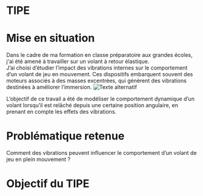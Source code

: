 # TIPE
# Mise en situation
Dans le cadre de ma formation en classe préparatoire aux grandes écoles, j'ai été amené à travailler sur un volant à retour élastique.  
J’ai choisi d’étudier l’impact des vibrations internes sur le comportement d’un volant de jeu en mouvement. Ces dispositifs embarquent souvent des moteurs associés à des masses excentrées, qui génèrent des vibrations destinées à améliorer l’immersion.  ![Texte alternatif](TIPE/images/)

L’objectif de ce travail a été de modéliser le comportement dynamique d’un volant lorsqu’il est relâché depuis une certaine position angulaire, en prenant en compte les effets des vibrations.
# Problématique retenue
Comment des vibrations peuvent influencer le comportement d’un volant de jeu en plein mouvement ?  
# Objectif du TIPE
